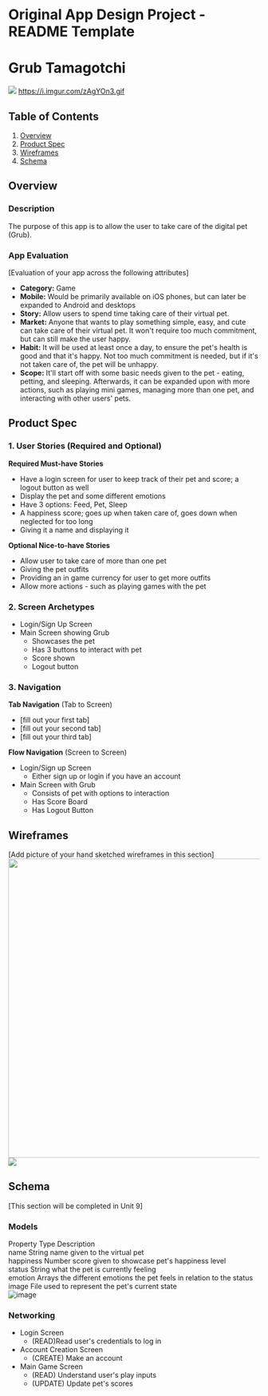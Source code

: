 Original App Design Project - README Template
===

# Grub Tamagotchi 

![](https://i.imgur.com/zAgYOn3.gif)
https://i.imgur.com/zAgYOn3.gif

## Table of Contents
1. [Overview](#Overview)
1. [Product Spec](#Product-Spec)
1. [Wireframes](#Wireframes)
2. [Schema](#Schema)

## Overview
### Description
The purpose of this app is to allow the user to take care of the digital pet (Grub).

### App Evaluation
[Evaluation of your app across the following attributes]
- **Category:** Game
- **Mobile:** Would be primarily available on iOS phones, but can later be expanded to Android and desktops
- **Story:** Allow users to spend time taking care of their virtual pet. 
- **Market:** Anyone that wants to play something simple, easy, and cute can take care of their virtual pet. It won't require too much commitment, but can still make the user happy.
- **Habit:** It will be used at least once a day, to ensure the pet's health is good and that it's happy. Not too much commitment is needed, but if it's not taken care of, the pet will be unhappy.
- **Scope:** It'll start off with some basic needs given to the pet - eating, petting, and sleeping. Afterwards, it can be expanded upon with more actions, such as playing mini games, managing more than one pet, and interacting with other users' pets.

## Product Spec

### 1. User Stories (Required and Optional)

**Required Must-have Stories**

* Have a login screen for user to keep track of their pet and score; a logout button as well
* Display the pet and some different emotions
* Have 3 options: Feed, Pet, Sleep
* A happiness score; goes up when taken care of, goes down when neglected for too long
* Giving it a name and displaying it

**Optional Nice-to-have Stories**

* Allow user to take care of more than one pet
* Giving the pet outfits
* Providing an in game currency for user to get more outfits
* Allow more actions - such as playing games with the pet


### 2. Screen Archetypes

* Login/Sign Up Screen
* Main Screen showing Grub
   * Showcases the pet
   * Has 3 buttons to interact with pet
   * Score shown
   * Logout button

### 3. Navigation

**Tab Navigation** (Tab to Screen)

* [fill out your first tab]
* [fill out your second tab]
* [fill out your third tab]

**Flow Navigation** (Screen to Screen)

* Login/Sign up Screen
   * Either sign up or login if you have an account
* Main Screen with Grub
   * Consists of pet with options to interaction
   * Has Score Board
   * Has Logout Button

## Wireframes
[Add picture of your hand sketched wireframes in this section] 
<img src="YOUR_WIREFRAME_IMAGE_URL" width=600>
![](https://i.imgur.com/Ist11Uw.png)


## Schema 
[This section will be completed in Unit 9]
### Models  
Property	Type	Description		
name 	String	name given to the virtual pet		
happiness	Number	score given to showcase pet's happiness level		
status	String	what the pet is currently feeling		
emotion 	Arrays	the different emotions the pet feels in relation to the status		
image	File	used to represent the pet's current state		
![image](https://user-images.githubusercontent.com/60450655/140628952-e109e6b0-bc9f-4ce2-85a3-7f27c013db21.png)

### Networking
- Login Screen 
  - (READ)Read user's credentials to log in
- Account Creation Screen 
  - (CREATE) Make an account
- Main Game Screen
  - (READ) Understand user's play inputs 
  - (UPDATE) Update pet's scores
